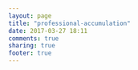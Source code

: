 ```yaml
---
layout: page
title: "professional-accumulation"
date: 2017-03-27 18:11
comments: true
sharing: true
footer: true
---
```

